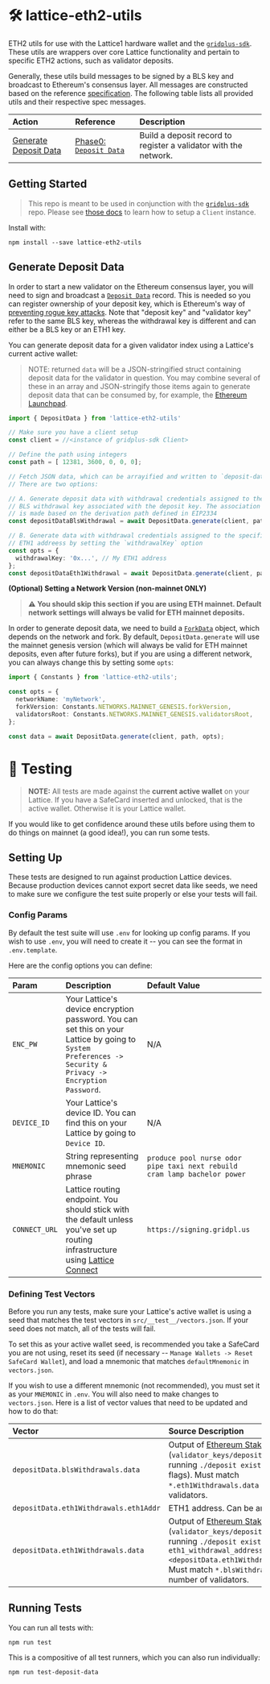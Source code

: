 # 🛠️ lattice-eth2-utils
ETH2 utils for use with the Lattice1 hardware wallet and the [`gridplus-sdk`](https://github.com/GridPlus/gridplus-sdk). These utils are wrappers over core Lattice functionality and pertain to specific ETH2 actions, such as validator deposits.

Generally, these utils build messages to be signed by a BLS key and broadcast to Ethereum's consensus layer. All messages are constructed based on the reference [specification](https://github.com/ethereum/consensus-specs/tree/dev/specs). The following table lists all provided utils and their respective spec messages.

| Action | Reference | Description |
|:---|:---|:---|
| [Generate Deposit Data](#generate-deposit-data) | [Phase0: `Deposit Data`](https://github.com/ethereum/consensus-specs/blob/dev/specs/phase0/beacon-chain.md#depositdata) | Build a deposit record to register a validator with the network. |


## Getting Started

> This repo is meant to be used in conjunction with the [`gridplus-sdk`](https://github.com/GridPlus/gridplus-sdk) repo. Please see [those docs](https://gridplus.github.io/gridplus-sdk/) to learn how to setup a `Client` instance.

Install with:

```
npm install --save lattice-eth2-utils
```

## Generate Deposit Data

In order to start a new validator on the Ethereum consensus layer, you will need to sign and broadcast a [`Deposit Data`](https://github.com/ethereum/consensus-specs/blob/dev/specs/phase0/beacon-chain.md#depositdata) record. This is needed so you can register ownership of your deposit key, which is Ethereum's way of [preventing rogue key attacks](https://hackmd.io/@benjaminion/bls12-381#Rogue-key-attacks). Note that "deposit key" and "validator key" refer to the same BLS key, whereas the withdrawal key is different and can either be a BLS key or an ETH1 key.

You can generate deposit data for a given validator index using a Lattice's current active wallet:

> NOTE: returned `data` will be a JSON-stringified struct containing deposit data for the validator in question. You may combine several of these in an array and JSON-stringify those items again to generate deposit data that can be consumed by, for example, the [Ethereum Launchpad](https://launchpad.ethereum.org/en/).

```ts
import { DepositData } from 'lattice-eth2-utils'

// Make sure you have a client setup
const client = //<instance of gridplus-sdk Client>

// Define the path using integers
const path = [ 12381, 3600, 0, 0, 0];

// Fetch JSON data, which can be arrayified and written to `deposit-data.json`
// There are two options:

// A. Generate deposit data with withdrawal credentials assigned to the
// BLS withdrawal key associated with the deposit key. The association
// is made based on the derivation path defined in EIP2334
const depositDataBlsWithdrawal = await DepositData.generate(client, path);

// B. Generate data with withdrawal credentials assigned to the specified
// ETH1 addreess by setting the `withdrawalKey` option
const opts = {
  withdrawalKey: '0x...', // My ETH1 address
};
const depositDataEth1Withdrawal = await DepositData.generate(client, path, opts);
```

**(Optional) Setting a Network Version (non-mainnet ONLY)**

> **⚠️ You should skip this section if you are using ETH mainnet. Default network settings will always be valid for ETH mainnet deposits.**

In order to generate deposit data, we need to build a [`ForkData`](https://github.com/ethereum/consensus-specs/blob/dev/specs/phase0/beacon-chain.md#forkdata) object, which depends on the network and fork. By default, `DepositData.generate` will use the mainnet genesis version (which will always be valid for ETH mainnet deposits, even after future forks), but if you are using a different network, you can always change this by setting some `opts`:

```ts
import { Constants } from 'lattice-eth2-utils';

const opts = {
  networkName: 'myNetwork',
  forkVersion: Constants.NETWORKS.MAINNET_GENESIS.forkVersion,
  validatorsRoot: Constants.NETWORKS.MAINNET_GENESIS.validatorsRoot,
};

const data = await DepositData.generate(client, path, opts);
```

# 🧪 Testing

> **NOTE:** All tests are made against the **current active wallet** on your Lattice. If you have a SafeCard inserted and unlocked, that is the active wallet. Otherwise it is your Lattice wallet.

If you would like to get confidence around these utils before using them to do things on mainnet (a good idea!), you can run some tests.

## Setting Up

These tests are designed to run against production Lattice devices. Because production devices cannot export secret data like seeds, we need to make sure we configure the test suite properly or else your tests will fail.

### Config Params

By default the test suite will use `.env` for looking up config params. If you wish to use `.env`, you will need to create it -- you can see the format in `.env.template`.

Here are the config options you can define:

| Param | Description | Default Value |
|:---|:---|:---|
| `ENC_PW` | Your Lattice's device encryption password. You can set this on your Lattice by going to `System Preferences -> Security & Privacy -> Encryption Password`. | N/A |
| `DEVICE_ID` | Your Lattice's device ID. You can find this on your Lattice by going to `Device ID`. | N/A |
| `MNEMONIC` | String representing mnemonic seed phrase | `produce pool nurse odor pipe taxi next rebuild cram lamp bachelor power` |
| `CONNECT_URL` | Lattice routing endpoint. You should stick with the default unless you've set up routing infrastructure using [Lattice Connect](https://github.com/GridPlus/lattice-connect-v2) | `https://signing.gridpl.us`

### Defining Test Vectors

Before you run any tests, make sure your Lattice's active wallet is using a seed that matches the test vectors in `src/__test__/vectors.json`. If your seed does not match, all of the tests will fail.

To set this as your active wallet seed, is recommended you take a SafeCard you are not using, reset its seed (if necessary -- `Manage Wallets -> Reset SafeCard Wallet`), and load a mnemonic that matches `defaultMnemonic` in `vectors.json`. 

If you wish to use a different mnemonic (not recommended), you must set it as your `MNEMONIC` in `.env`. You will also need to make changes to `vectors.json`. Here is a list of vector values that need to be updated and how to do that:

| Vector | Source Description |
|:---|:---|
| `depositData.blsWithdrawals.data` | Output of [Ethereum Staking CLI](https://github.com/ethereum/staking-deposit-cli/releases/tag/v2.3.0) (`validator_keys/deposit-data-*.json`) running `./deposit existing-mnemonic` (no flags). Must match `*.eth1Withdrawals.data` in number of validators. |
| `depositData.eth1Withdrawals.eth1Addr` | ETH1 address. Can be any valid address. |
| `depositData.eth1Withdrawals.data` | Output of [Ethereum Staking CLI](https://github.com/ethereum/staking-deposit-cli/releases/tag/v2.3.0) (`validator_keys/deposit-data-*.json`) running `./deposit existing-mnemonic --eth1_withdrawal_address <depositData.eth1Withdrawals.eth1Addr>`. Must match `*.blsWithdrawals.data` in number of validators. | 

## Running Tests

You can run all tests with:

```
npm run test
```

This is a compositive of all test runners, which you can also run individually:

```
npm run test-deposit-data
```